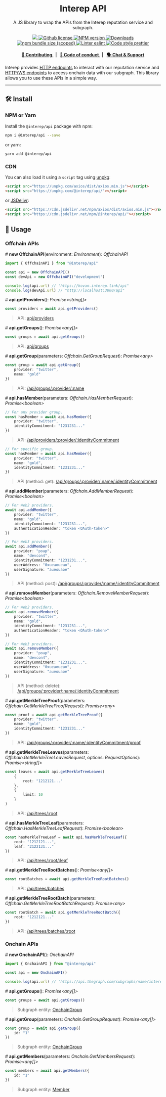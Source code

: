 <p align="center">
    <h1 align="center">
        Interep API
    </h1>
    <p align="center">A JS library to wrap the APIs from the Interep reputation service and subgraph.</p>
</p>

<p align="center">
    <a href="https://github.com/interep-project">
        <img src="https://img.shields.io/badge/project-Interep-blue.svg?style=flat-square">
    </a>
    <a href="https://github.com/interep-project/interep.js/blob/main/LICENSE">
        <img alt="Github license" src="https://img.shields.io/github/license/interep-project/interep.js.svg?style=flat-square">
    </a>
    <a href="https://www.npmjs.com/package/@interep/api">
        <img alt="NPM version" src="https://img.shields.io/npm/v/@interep/api?style=flat-square" />
    </a>
    <a href="https://npmjs.org/package/@interep/api">
        <img alt="Downloads" src="https://img.shields.io/npm/dm/@interep/api.svg?style=flat-square" />
    </a>
    <a href="https://bundlephobia.com/package/@interep/api">
        <img alt="npm bundle size (scoped)" src="https://img.shields.io/bundlephobia/minzip/@interep/api" />
    </a>
    <a href="https://eslint.org/">
        <img alt="Linter eslint" src="https://img.shields.io/badge/linter-eslint-8080f2?style=flat-square&logo=eslint" />
    </a>
    <a href="https://prettier.io/">
        <img alt="Code style prettier" src="https://img.shields.io/badge/code%20style-prettier-f8bc45?style=flat-square&logo=prettier" />
    </a>
</p>

<div align="center">
    <h4>
        <a href="https://docs.interep.link/contributing">
            👥 Contributing
        </a>
        <span>&nbsp;&nbsp;|&nbsp;&nbsp;</span>
        <a href="https://docs.interep.link/code-of-conduct">
            🤝 Code of conduct
        </a>
        <span>&nbsp;&nbsp;|&nbsp;&nbsp;</span>
        <a href="https://t.me/interrep">
            🗣️ Chat &amp; Support
        </a>
    </h4>
</div>

Interep provides [HTTP endpoints](https://docs.interep.link/api#reputation-service) to interact with our reputation service and [HTTP/WS endpoints](https://docs.interep.link/api#subgraph) to access onchain data with our subgraph. This library allows you to use these APIs in a simple way.

---

## 🛠 Install

### NPM or Yarn

Install the `@interep/api` package with npm:

```bash
npm i @interep/api --save
```

or yarn:

```bash
yarn add @interep/api
```

### CDN

You can also load it using a `script` tag using [unpkg](https://unpkg.com/):

```html
<script src="https://unpkg.com/axios/dist/axios.min.js"></script>
<script src="https://unpkg.com/@interep/api/"></script>
```

or [JSDelivr](https://www.jsdelivr.com/):

```html
<script src="https://cdn.jsdelivr.net/npm/axios/dist/axios.min.js"></script>
<script src="https://cdn.jsdelivr.net/npm/@interep/api/"></script>
```

## 📜 Usage

### Offchain APIs

\# **new OffchainAPI**(environment: _Environment_): _OffchainAPI_

```typescript
import { OffchainAPI } from "@interep/api"

const api = new OffchainAPI()
const devApi = new OffchainAPI("development")

console.log(api.url) // "https://kovan.interep.link/api"
console.log(devApi.url) // "http://localhost:3000/api"
```

\# **api.getProviders**(): _Promise<string[]>_

```typescript
const providers = await api.getProviders()
```

> API: [api/providers](https://docs.interep.link/api#apiproviders)

\# **api.getGroups**(): _Promise<any[]>_

```typescript
const groups = await api.getGroups()
```

> API: [api/groups](https://docs.interep.link/api#apigroups)

\# **api.getGroup**(parameters: _Offchain.GetGroupRequest_): _Promise<any\>_

```typescript
const group = await api.getGroup({
    provider: "twitter",
    name: "gold"
})
```

> API: [/api/groups/:provider/:name](https://docs.interep.link/api#apigroupsprovidername)

\# **api.hasMember**(parameters: _Offchain.HasMemberRequest_): _Promise<boolean\>_

```typescript
// For any provider group.
const hasMember = await api.hasMember({
    provider: "twitter",
    identityCommitment: "1231231..."
})
```

> API: [/api/providers/:provider/:identityCommitment](https://docs.interep.link/api#apiprovidersprovideridentitycommitment)

```typescript
// For specific group.
const hasMember = await api.hasMember({
    provider: "twitter",
    name: "gold",
    identityCommitment: "1231231..."
})
```

> API (method: get): [/api/groups/:provider/:name/:identityCommitment](https://docs.interep.link/api#apigroupsprovidernameidentitycommitment)

\# **api.addMember**(parameters: _Offchain.AddMemberRequest_): _Promise<boolean\>_

```typescript
// For Web2 providers.
await api.addMember({
    provider: "twitter",
    name: "gold",
    identityCommitment: "1231231...",
    authenticationHeader: "token <OAuth-token>"
})
```

```typescript
// For Web3 providers.
await api.addMember({
    provider: "poap",
    name: "devcon4",
    identityCommitment: "1231231...",
    userAddress: "0xueaoueao",
    userSignature: "aueouaoe"
})
```

> API (method: post): [/api/groups/:provider/:name/:identityCommitment](https://docs.interep.link/api#apigroupsprovidernameidentitycommitment)

\# **api.removeMember**(parameters: _Offchain.RemoveMemberRequest_): _Promise<boolean\>_

```typescript
// For Web2 providers.
await api.removeMember({
    provider: "twitter",
    name: "gold",
    identityCommitment: "1231231...",
    authenticationHeader: "token <OAuth-token>"
})
```

```typescript
// For Web3 providers.
await api.removeMember({
    provider: "poap",
    name: "devcon4",
    identityCommitment: "1231231...",
    userAddress: "0xueaoueao",
    userSignature: "aueouaoe"
})
```

> API (method: delete): [/api/groups/:provider/:name/:identityCommitment](https://docs.interep.link/api#apigroupsprovidernameidentitycommitment)

\# **api.getMerkleTreeProof**(parameters: _Offchain.GetMerkleTreeProofRequest_): _Promise<any\>_

```typescript
const proof = await api.getMerkleTreeProof({
    provider: "twitter",
    name: "gold",
    identityCommitment: "1231231..."
})
```

> API: [/api/groups/:provider/:name/:identityCommitment/proof](https://docs.interep.link/api#apigroupsprovidernameidentitycommitmentproof)

\# **api.getMerkleTreeLeaves**(parameters: _Offchain.GetMerkleTreeLeavesRequest_, options: _RequestOptions_): _Promise<string[]\>_

```typescript
const leaves = await api.getMerkleTreeLeaves(
    {
        root: "1212121..."
    },
    {
        limit: 10
    }
)
```

> API: [/api/trees/:root](https://docs.interep.link/api#apitreesroot)

\# **api.hasMerkleTreeLeaf**(parameters: _Offchain.HasMerkleTreeLeafRequest_): _Promise<boolean\>_

```typescript
const hasMerkleTreeLeaf = await api.hasMerkleTreeLeaf({
    root: "1212121...",
    leaf: "2122131..."
})
```

> API: [/api/trees/:root/:leaf](https://docs.interep.link/api#apitreesrootleaf)

\# **api.getMerkleTreeRootBatches**(): _Promise<any[]\>_

```typescript
const rootBatches = await api.getMerkleTreeRootBatches()
```

> API: [/api/trees/batches](https://docs.interep.link/api#apitreesbatches)

\# **api.getMerkleTreeRootBatch**(parameters: _Offchain.GetMerkleTreeRootBatchRequest_): _Promise<any\>_

```typescript
const rootBatch = await api.getMerkleTreeRootBatch({
    root: "1212121..."
})
```

> API: [/api/trees/batches/:root](https://docs.interep.link/api#apitreesbatchesroot)

### Onchain APIs

\# **new OnchainAPI**(): _OnchainAPI_

```typescript
import { OnchainAPI } from "@interep/api"

const api = new OnchainAPI()

console.log(api.url) // "https://api.thegraph.com/subgraphs/name/interep-project/interep-groups-kovan"
```

\# **api.getGroups**(): _Promise<any[]>_

```typescript
const groups = await api.getGroups()
```

> Subgraph entity: [OnchainGroup](https://docs.interep.link/api#onchaingroup)

\# **api.getGroup**(parameters: _Onchain.GetGroupRequest_): _Promise<any[]>_

```typescript
const group = await api.getGroup({
    id: "1"
})
```

> Subgraph entity: [OnchainGroup](https://docs.interep.link/api#onchaingroup)

\# **api.getMembers**(parameters: _Onchain.GetMembersRequest_): _Promise<any[]>_

```typescript
const members = await api.getMembers({
    id: "1"
})
```

> Subgraph entity: [Member](https://docs.interep.link/api#member)
